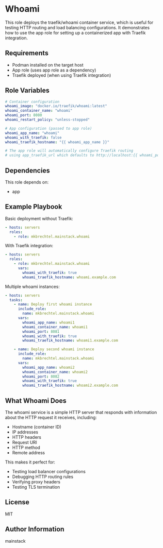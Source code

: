 # Whoami

This role deploys the traefik/whoami container service, which is useful for testing HTTP routing and load balancing configurations. It demonstrates how to use the app role for setting up a containerized app with Traefik integration.

## Requirements

- Podman installed on the target host
- App role (uses app role as a dependency)
- Traefik deployed (when using Traefik integration)

## Role Variables

```yaml
# Container configuration
whoami_image: "docker.io/traefik/whoami:latest"
whoami_container_name: "whoami"
whoami_port: 8080
whoami_restart_policy: "unless-stopped"

# App configuration (passed to app role)
whoami_app_name: "whoami"
whoami_with_traefik: false
whoami_traefik_hostname: "{{ whoami_app_name }}"

# The app role will automatically configure Traefik routing
# using app_traefik_url which defaults to http://localhost:{{ whoami_port }}
```

## Dependencies

This role depends on:
- app

## Example Playbook

Basic deployment without Traefik:
```yaml
- hosts: servers
  roles:
    - role: mkbrechtel.mainstack.whoami
```

With Traefik integration:
```yaml
- hosts: servers
  roles:
    - role: mkbrechtel.mainstack.whoami
      vars:
        whoami_with_traefik: true
        whoami_traefik_hostname: whoami.example.com
```

Multiple whoami instances:
```yaml
- hosts: servers
  tasks:
    - name: Deploy first whoami instance
      include_role:
        name: mkbrechtel.mainstack.whoami
      vars:
        whoami_app_name: whoami1
        whoami_container_name: whoami1
        whoami_port: 8081
        whoami_with_traefik: true
        whoami_traefik_hostname: whoami1.example.com

    - name: Deploy second whoami instance
      include_role:
        name: mkbrechtel.mainstack.whoami
      vars:
        whoami_app_name: whoami2
        whoami_container_name: whoami2
        whoami_port: 8082
        whoami_with_traefik: true
        whoami_traefik_hostname: whoami2.example.com
```

## What Whoami Does

The whoami service is a simple HTTP server that responds with information about the HTTP request it receives, including:
- Hostname (container ID)
- IP addresses
- HTTP headers
- Request URI
- HTTP method
- Remote address

This makes it perfect for:
- Testing load balancer configurations
- Debugging HTTP routing rules
- Verifying proxy headers
- Testing TLS termination

## License

MIT

## Author Information

mainstack